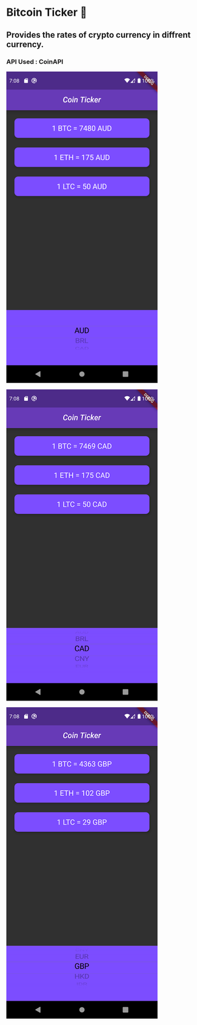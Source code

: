 
# Bitcoin Ticker 🤑

## Provides the rates of crypto currency in diffrent currency.

### API Used : CoinAPI

![Screenshot1](images/Screenshot1.png)

![Screenshot2](images/Screenshot2.png)

![Screenshot3](images/Screenshot3.png)
